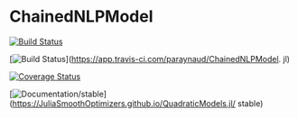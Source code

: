 # ChainedNLPModel

<!-- Linux/macOS/Windows: ![CI](https://github.com/JuliaSmoothOptimizers/QuadraticModels.jl/workflows/CI/badge.svg?branch=main)
FreeBSD: [![Build Status](https://api.cirrus-ci.com/github/JuliaSmoothOptimizers/QuadraticModels.jl.svg)](https://cirrus-ci.com/github/JuliaSmoothOptimizers/QuadraticModels.jl)
[![codecov.io](http://codecov.io/github/JuliaSmoothOptimizers/QuadraticModels.jl/coverage.svg?branch=main)](http://codecov.io/github/JuliaSmoothOptimizers/QuadraticModels.jl?branch=main)
[![Documentation/stable](https://img.shields.io/badge/docs-stable-blue.svg)](https://JuliaSmoothOptimizers.github.io/QuadraticModels.jl/stable)
[![Documentation/dev](https://img.shields.io/badge/docs-dev-blue.svg)](https://JuliaSmoothOptimizers.github.io/QuadraticModels.jl/dev) -->

[![Build Status](https://api.cirrus-ci.com/github/paraynaud/ChainedNLPModel.jl.svg)](https://cirrus-ci.com/github/paraynaud/ChainedNLPModel.jl)

[![Build Status](https://app.travis-ci.com/paraynaud/ChainedNLPModel.jl.svg?branch=main)](https://app.travis-ci.com/paraynaud/ChainedNLPModel.
jl)

[![Coverage Status](https://coveralls.io/repos/github/paraynaud/ChainedNLPModel.jl/badge.svg?branch=main)](https://coveralls.io/github/paraynaud/ChainedNLPModel.jl?branch=main)

[![Documentation/stable](https://img.shields.io/badge/docs-stable-blue.svg)](https://JuliaSmoothOptimizers.github.io/QuadraticModels.jl/
stable)



